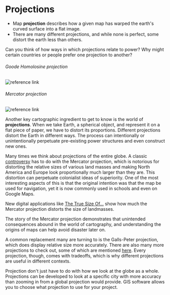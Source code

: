# Projections

* Map **projection** describes how a given map has warped the earth's curved surface into a  flat image. 
*  There are many different projections, and while none is perfect, some distort the earth less than others. 

<aside>

Can you think of how ways in which projections relate to power? Why might certain countries or people prefer one projection to another? 

</aside>

###### Goode Homolosine projection

![reference link](https://upload.wikimedia.org/wikipedia/commons/f/f2/Goode_homolosine_projection_SW.jpg)

###### Mercator projection

![reference link](https://upload.wikimedia.org/wikipedia/commons/7/73/Mercator_projection_Square.JPG)

<hideable>

Another key cartographic ingredient to get to know is the world of **projections**. When we take Earth, a spherical object, and represent it on a flat piece of paper, we have to distort its proportions. Different projections distort the Earth in different ways. The process can intentionally or unintentionally perpetuate pre-existing power structures and even construct new ones.

Many times we think about projections of the entire globe. A classic [controversy](https://www.theguardian.com/education/2017/mar/19/boston-public-schools-world-map-mercator-peters-projection) has to do with the Mercator projection, which is notorious for distorting the relative sizes of various land masses and making North America and Europe look proportionally much larger than they are. This distortion can perpetuate colonialist ideas of superiority. One of the most interesting aspects of this is that the original intention was that the map be used for navigation, yet it is now commonly used in schools and even on Google Maps. 

<aside> 

New digital applications like [The True Size Of...](https://thetruesize.com) show how much the Mercator projection distorts the size of landmasses. 

</aside>

The story of the Mercator projection demonstrates that unintended consequences abound in the world of cartography, and understanding the origins of maps can help avoid disaster later on. 

A common replacement many are turning to is the Galls-Peter projection, which does display relative size more accurately. There are also many more projections to check out, some of which are mentioned [here](https://www.visualcapitalist.com/problem-with-our-maps/). Every projection, though, comes with tradeoffs, which is why different projections are useful in different contexts.

Projection don't just have to do with how we look at the globe as a whole. Projections can be developed to look at a specific city with more accuracy than zooming in from a global projection would provide. GIS software allows you to choose what projection to use for your project. 

</hideable>